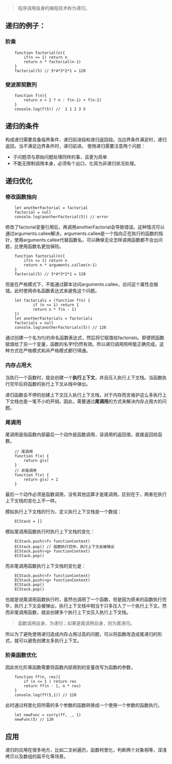 > 程序调用自身的编程技术称为递归。

## 递归的例子：
### 阶乘

        function factorial(n){
            if(n <= 1) return n
            return n * factorial(n-1)
        }
        factorial(5) // 5*4*3*2*1 = 120

### 斐波那契数列

        function f(n){
            return n < 2 ? n : f(n-1) + f(n-2)
        }
        console.log(f(5)) //  1 1 2 3 5

## 递归的条件
构成递归需要具备临界条件、递归前进段和递归返回段。当边界条件满足时，递归返回，当不满足边界条件时，递归前进。
使用递归需要注意两个问题：
- 子问题须与原始问题处理同样的事，且更为简单
- 不能无限制调用本身，必须有个出口，化简为非递归状况处理。

## 递归优化

### 修改函数指向

        let anotherFactorial = factorial
        factorial = null
        console.log(anotherFactorial(5)) // error

修改了factorial变量引用后，再调用anotherFactorial会导致错误。这种情况可以通过arguments.callee解决，arguments.callee是一个指向正在执行的函数的指针，使用arguments.callee代替函数名，可以确保无论怎样调用函数都不会出问题，比使用函数名更加保险。

        function factorial(n){
            if(n <= 1) return n
            return n * arguments.callee(n-1)
        } 
        factorial(5) // 5*4*3*2*1 = 120

但是在严格模式下，不能通过脚本访问arguments.callee，访问这个属性会报错。此时使用命名函数表达式来避免这个问题。

        let factorials = (function f(n) {
                if (n <= 1) return 1
                return n * f(n - 1)
        })
        let anotherFactorials = factorials
        factorials = null
        console.log(anotherFactorials(5)) // 120

通过创建一个名为f()的命名函数表达式，然后将它赋值给factorials。即便把函数赋值给了另一个变量，函数的名字f仍然有效。所以递归调用照样能正确完成。这种方式在严格模式和非严格模式都行得通。

### 内存占用大
当执行一个函数时，就会创建一个**执行上下文**，并且压入执行上下文栈。当函数执行完毕后将函数的执行上下文从栈中弹出。

递归函数会不停的创建上下文压入执行上下文栈，对于内存而言维护这么多执行上下文栈也是一笔不小的开销。因此，需要通过**尾调用**的方式来解决内存占用大的问题。

### 尾调用
尾调用是指函数内部最后一个动作是函数调用，该调用的返回值，直接返回给函数。

        // 尾调用
        function f(x) {
            return g(x)
        }
        // 非尾调用
        function f(x) {
            return g(x) + 1
        }

最后一个动作必须是函数调用，没有其他运算才是尾调用。区别在于，两者在执行上下文栈的变化上不一样。

模拟执行上下文栈的行为，定义执行上下文栈是一个数组：

        ECStack = []

模拟尾调用函数执行时执行上下文栈的变化：

        ECStack.push(<f> functionContext)
        ECStack.pop() // 函数执行完毕，执行上下文会被弹出
        ECStack.push(<g> functionContext)
        ECStack.pop()

而非尾调用函数执行上下文栈的变化是：

        ECStack.push(<f> functionContext)
        ECStack.push(<g> functionContext)
        ECStack.pop()
        ECStack.pop()

也就是说尾调用函数执行时，虽然也调用了一个函数，但是因为原来的函数执行完毕，执行上下文会被弹出，执行上下文栈中相当于只多压入了一个执行上下文。然而非尾调用函数，就会创建多个执行上下文压入执行上下文栈。

> 函数调用自身，为递归；如果是尾调用自身，则为尾递归。

所以为了避免使用递归造成内存占用过高的问题，可以将函数改造成尾递归的形式，就可以避免创建太多执行上下文。

### 阶乘函数优化

因此优化阶乘函数需要将函数内部用到的变量改写为函数的参数，

        function ff(n, res){
            if (n <= 1 ) return res
            return ff(n - 1, n * res) 
        }
        console.log(ff(5,1)) // 120

此时通过柯里化将所需的多个参数的函数转换成一个使用一个参数的函数执行。

        let newFunc = curry(ff, _, 1)
        newFunc(5) // 120        

## 应用

递归的应用在很多地方，比如二叉树遍历，函数柯里化，判断两个对象相等，深浅拷贝以及数组的扁平化等场景。
